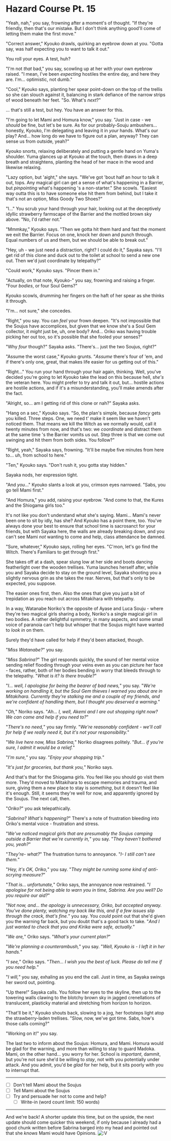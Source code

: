 # Hazard Course Pt. 15

"Yeah, nah," you say, frowning after a moment's of thought. "If they're friendly, then that's our mistake. But I don't think anything good'll come of letting them make the first move."

"Correct answer," Kyouko drawls, quirking an eyebrow down at you. "Gotta say, was half expecting you to want to talk it out."

You roll your eyes. A test, huh?

"I'm not *that* bad," you say, scowling up at her with your own eyebrow raised. "I mean, I've been *expecting* hostiles the entire day, and here they are. I'm... optimistic, not dumb."

"Cool," Kyouko says, planting her spear point-down on the top of the trellis so she can slouch against it, balancing in stark defiance of the narrow strips of wood beneath her feet. "So. What's *next*?"

... that's still a test, but hey. You have an answer for this.

"I'm going to let Mami and Homura know," you say. "Just in case - we *should* be fine, but let's be sure. As for our probably-Souju ambushers... honestly, Kyouko, I'm delegating and leaving it in *your* hands. What's our play? And... how long do we have to figure out a plan, anyway? They can sense us from outside, yeah?"

Kyouko snorts, relaxing deliberately and putting a gentle hand on Yuma's shoulder. Yuma glances up at Kyouko at the touch, then draws in a deep breath and straightens, planting the head of her mace in the wood and likewise relaxing.

"Lazy option, but 'aight," she says. "We've got 'bout half an hour to talk it out, tops. Any magical girl can get a sense of what's happening in a Barrier, but *pinpointing* what's happening 's a non-starter." She scowls. "Easiest way outta this is to have someone else hit them from behind, but I take it that's not an option, Miss Goody Two Shoes?"

"I..." You scrub your hand through your hair, looking out at the deceptively idyllic strawberry farmscape of the Barrier and the mottled brown sky above. "No, I'd rather not."

"Mmmkay," Kyouko says. "Then we gotta hit them hard and fast the moment we exit the Barrier. Focus on one, knock her down and punch through. Equal numbers of us and them, but we should be able to break out."

"Hey, uh - we just need a distraction, right? I could do it," Sayaka says. "I'll get rid of this clone and duck out to the toilet at school to send a new one out. Then we'd just coordinate by telepathy?"

"Could work," Kyouko says. "Pincer them in."

"Actually, on that note, Kyouko-" you say, frowning and raising a finger. "Four *bodies*, or four Soul Gems?"

Kyouko scowls, drumming her fingers on the haft of her spear as she thinks it through.

"I'm... not sure," she concedes.

"Right," you say. You can *feel* your frown deepen. "It's not impossible that the Soujus have accomplices, but given that we know she's a Soul Gem collector, it *might* just be, uh, one body? And... Oriko was having trouble picking her out too, so it's possible that she fooled your senses?"

"Why *four* though?" Sayaka asks. "There's... just the two Soujus, right?"

"Assume the worst case," Kyouko grunts. "*Assume* there's four of 'em, and if there's only one, great, that makes life easier for us getting out of this."

"Right..." You run your hand through your hair again, thinking. Well, you've decided you're going to let Kyouko take the lead on this because hell, *she's* the veteran here. You might prefer to try and talk it out, but... hostile actions are hostile actions, and if it's a misunderstanding, you'll make amends after the fact.

"Alright, so... am I getting rid of this clone or nah?" Sayaka asks.

"Hang on a sec," Kyouko says. "So, the plan's simple, because *fancy* gets you killed. Three steps. One, we need t' make it seem like we haven't noticed them. That means we kill the Witch as we normally would, call it twenty minutes from now, and that's two: we *coordinate* and distract them at the same time 's the Barrier vomits us out. Step three is that we come out swinging and hit them from both sides. You follow?"

"Right, yeah," Sayaka says, frowning. "It'll be maybe five minutes from here to... uh, from school to here."

"Ten," Kyouko says. "Don't rush it, you gotta stay hidden."

Sayaka nods, her expression tight.

"And *you*..." Kyouko slants a look at you, crimson eyes narrowed. "Sabs, you go tell Mami first."

"And Homura," you add, raising your eyebrow. "And come to that, the Kures and the Shiogama girls too."

It's not like you don't understand what she's saying. Mami... Mami's never been one to sit by idly, has she? And Kyouko has a point there, too. You've always done your best to ensure that school time is sacrosanct for your friends, but with Sayaka here, the walls are already breaking down, and you can't see Mami *not* wanting to come and help, class attendance be damned.

"Sure, whatever," Kyouko says, rolling her eyes. "C'mon, let's go find the Witch. There's Familiars to get through first."

She takes off at a dash, spear slung low at her side and boots dancing featherlight over the wooden trellises. Yuma launches herself after, while you and Sayaka decide to stay on the ground level, Sayaka shooting you a slightly nervous grin as she takes the rear. Nerves, but that's only to be expected, you suppose.

The easier ones first, then. Also the ones that give you just a bit of trepidation as you reach out across Mitakihara with telepathy.

In a way, Watanabe Noriko's the opposite of Ayase and Luca Souju - where they're two magical girls sharing a body, Noriko's a single magical girl in two bodies. A rather delightful symmetry, in many aspects, and some small voice of paranoia can't help but whisper that the Soujus might have wanted to *look in* on them.

Surely they'd have called for help if they'd been attacked, though.

"*Miss Watanabe?*" you say.

"*Miss Sabrina?*" The girl responds quickly, the sound of her mental voice sending relief flooding through your veins even as you can picture her face - faces, rather, both of her bodies bending in worry that bleeds through to the telepathy. "*What is it? Is there trouble?*"

"*I... well, I apologise for being the bearer of bad news,*" you say. "*We're working on handling it, but the Soul Gem thieves I warned you about are in Mitakihara. Currently they're stalking me and a couple of my friends, and we're confident of handling them, but I thought you deserved a warning.*"

"*Oh,*" Noriko says. "*Ah... I, well, Akemi and I are out shopping right now? We can come and help if you need to?*"

"*There's no need,*" you say firmly. "*We're reasonably confident - we'll call for help if we *really* need it, but it's not your responsibility.*"

"*We live here now, Miss Sabrina,*" Noriko disagrees politely. "*But... if you're sure, I admit it would be a relief.*"

"*I'm sure,*" you say. "*Enjoy your shopping trip.*"

"*It's just for groceries, but thank you,*" Noriko says.

And that's that for the Shiogama girls. You feel like you should go visit them more. They'd moved to Mitakihara to escape memories and trauma, and sure, giving them a new place to stay is *something*, but it doesn't feel like it's enough. Still, it seems they're well for now, and apparently ignored by the Soujus. The next call, then.

"*Oriko?*" you ask telepathically.

"*Sabrina? What's happening?*" There's a note of frustration bleeding into Oriko's mental voice - frustration and stress.

"*We've noticed magical girls that are *presumably* the Soujus camping outside a Barrier that we're currently in,*" you say. "*They haven't bothered you, yeah?*"

"*They're- *what*?*" The frustration turns to annoyance. "*I- I still can't *see* them.*"

"*Hey, it's OK, Oriko,*" you say. "*They might be running some kind of anti-scrying measure?*"

"*That is... unfortunate,*" Oriko says, the annoyance now restrained. "*I apologise for not being able to warn you in time, Sabrina. Are you well? Do you require our aid?*"

"*Not now, and... the apology is unnecessary, Oriko, but accepted anyway. You've done plenty, watching my back like this, and if a few issues slip through the crack, that's fine.*" you say. You *could* point out that she'd given you the warning far back, but you doubt that's a good tack to take. "*And I just wanted to check that you and Kirika were safe, actually.*"

"*We are,*" Oriko says. "*What's your current plan?*"

"*We're planning a counterambush,*" you say. "*Well, Kyouko is - I left it in her hands.*"

"*I see,*" Oriko says. "*Then... I wish you the best of luck. Please do tell me if you need help.*"

"*I will,*" you say, exhaling as you end the call. Just in time, as Sayaka swings her sword out, pointing.

"Up there!" Sayaka calls. You follow her eyes to the skyline, then up to the towering walls clawing to the blotchy brown sky in jagged crenellations of translucent, plasticky material and stretching from horizon to horizon.

"That'll be it," Kyouko shouts back, slowing to a jog, her footsteps light atop the strawberry-laden trellises. "Slow, now, we've got time. Sabs, how's those calls coming?"

"Working on it!" you say.

The last two to inform about the Soujus: Homura, and Mami. Homura would be glad for the warning, and more than willing to stay to guard Madoka. Mami, on the other hand... you worry for her. School is *important*, dammit, but you're not sure she'd be willing to *stay*, not with you potentially under attack. And you admit, you'd be *glad* for her help, but it sits poorly with you to interrupt that.

---

- [ ] Don't tell Mami about the Soujus
- [ ] Tell Mami about the Soujus
- [ ] Try and persuade her not to come and help?
  - [ ] Write-in (word count limit: 150 words)

---

And we're back! A shorter update this time, but on the upside, the next update should come quicker this weekend, if only because I already had a good chunk written before Sabrina barged into my head and pointed out that she *knows* Mami would have Opinions. ![:V](/styles/sv_smiles/xenforo/emot-v.gif ":V    :V")
